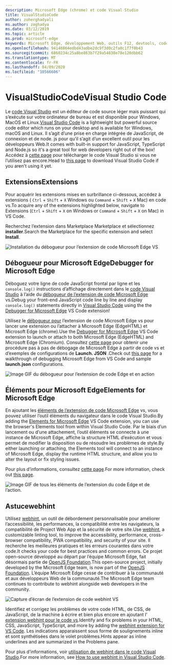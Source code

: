 ```yaml
---
description: Microsoft Edge (chrome) et code Visual Studio
title: VisualStudioCode
author: zoherghadyali
ms.author: zoghadya
ms.date: 03/12/2019
ms.topic: article
ms.prod: microsoft-edge
keywords: Microsoft Edge, développement Web, outils F12, devtools, code vs, code Visual Studio, débogueur, webhint
ms.openlocfilehash: 94148864edbd43adbe2dc9f3d0c2fa0c1f7f0b43
ms.sourcegitcommit: 6860234c25a8be863b7f29a54838e78e120dbb62
ms.translationtype: MT
ms.contentlocale: fr-FR
ms.lasthandoff: 04/09/2020
ms.locfileid: "10566606"
---
```

# <span data-ttu-id="a8722-104">VisualStudioCode</span><span class="sxs-lookup"><span data-stu-id="a8722-104">Visual Studio Code</span></span>

<span data-ttu-id="a8722-105">Le [code Visual Studio](https://code.visualstudio.com/Docs) est un éditeur de code source léger mais puissant qui s’exécute sur votre ordinateur de bureau et est disponible pour Windows, MacOS et Linux.</span><span class="sxs-lookup"><span data-stu-id="a8722-105">[Visual Studio Code](https://code.visualstudio.com/Docs) is a lightweight but powerful source code editor which runs on your desktop and is available for Windows, macOS and Linux.</span></span> <span data-ttu-id="a8722-106">Il s’agit d’une prise en charge intégrée de JavaScript, de connexion et de node. js pour qu’il s’agit d’un excellent outil pour les développeurs Web.</span><span class="sxs-lookup"><span data-stu-id="a8722-106">It comes with built-in support for JavaScript, TypeScript and Node.js so it's a great tool for web developers right out of the box!</span></span> <span data-ttu-id="a8722-107">Accédez à [cette page](https://code.visualstudio.com/) pour télécharger le code Visual Studio si vous ne l’utilisez pas encore.</span><span class="sxs-lookup"><span data-stu-id="a8722-107">Head to [this page](https://code.visualstudio.com/) to download Visual Studio Code if you aren't using it yet.</span></span>

## <span data-ttu-id="a8722-108">Extensions</span><span class="sxs-lookup"><span data-stu-id="a8722-108">Extensions</span></span>

<!-- We want to put something like the tiles for extensions VS Code uses on this page https://code.visualstudio.com/Docs#top-extensions but I don't think this is a markdown page. I think it's a web page. I couldn't find anything in https://github.com/Microsoft/vscode-docs that looks like this page. In the meantime, here's what I've come up with: -->

<span data-ttu-id="a8722-109">Pour acquérir les extensions mises en surbrillance ci-dessous, accédez à extensions ( `Ctrl`  +  `Shift`  +  `X` Windows ou `Command`  +  `Shift`  +  `X` Mac) en code vs.</span><span class="sxs-lookup"><span data-stu-id="a8722-109">To acquire any of the extensions highlighted below, navigate to Extensions (`Ctrl` + `Shift` + `X` on Windows or `Command` + `Shift` + `X` on Mac) in VS Code.</span></span>

<span data-ttu-id="a8722-110">Recherchez l’extension dans Marketplace Marketplace et sélectionnez **installer**.</span><span class="sxs-lookup"><span data-stu-id="a8722-110">Search the Marketplace for the specific extension and select **Install**.</span></span>

![Installation du débogueur pour l’extension de code Microsoft Edge VS](./media/vscode-debugger-install.png)

## <span data-ttu-id="a8722-112">Débogueur pour Microsoft Edge</span><span class="sxs-lookup"><span data-stu-id="a8722-112">Debugger for Microsoft Edge</span></span>

<span data-ttu-id="a8722-113">Déboguez votre ligne de code JavaScript frontal par ligne et les `console.log()` instructions d’affichage directement dans le [code Visual Studio](https://code.visualstudio.com/) à l’aide du [débogueur de l’extension de code Microsoft Edge](https://marketplace.visualstudio.com/items?itemName=msjsdiag.debugger-for-edge) vs.</span><span class="sxs-lookup"><span data-stu-id="a8722-113">Debug your front-end JavaScript code line by line and display `console.log()` statements directly in [Visual Studio Code](https://code.visualstudio.com/) using the the [Debugger for Microsoft Edge](https://marketplace.visualstudio.com/items?itemName=msjsdiag.debugger-for-edge) VS Code extension!</span></span>

<span data-ttu-id="a8722-114">Utilisez le [débogueur pour](https://marketplace.visualstudio.com/items?itemName=msjsdiag.debugger-for-edge) l’extension de code Microsoft Edge vs pour lancer une extension ou l’attacher à Microsoft Edge (EdgeHTML) et Microsoft Edge (chrome).</span><span class="sxs-lookup"><span data-stu-id="a8722-114">Use the [Debugger for Microsoft Edge](https://marketplace.visualstudio.com/items?itemName=msjsdiag.debugger-for-edge) VS Code extension to launch or attach to both Microsoft Edge (EdgeHTML) and Microsoft Edge (Chromium).</span></span> <span data-ttu-id="a8722-115">Consultez [cette page](./debugger-for-edge.md) pour obtenir une procédure pas à pas de débogage de Microsoft Edge à partir de code vs et d’exemples de configurations de **Launch. JSON** .</span><span class="sxs-lookup"><span data-stu-id="a8722-115">Check out [this page](./debugger-for-edge.md) for a walkthrough of debugging Microsoft Edge from VS Code and sample **launch.json** configurations.</span></span>

![Image GIF du débogueur pour l’extension de code Edge et en action](./media/debugger-for-edge.gif)

## <span data-ttu-id="a8722-117">Éléments pour Microsoft Edge</span><span class="sxs-lookup"><span data-stu-id="a8722-117">Elements for Microsoft Edge</span></span>

<span data-ttu-id="a8722-118">En ajoutant les [éléments de l’extension de code Microsoft Edge](https://marketplace.visualstudio.com/items?itemName=ms-edgedevtools.vscode-edge-devtools) vs, vous pouvez utiliser l’outil éléments du navigateur dans le code Visual Studio.</span><span class="sxs-lookup"><span data-stu-id="a8722-118">By adding the [Elements for Microsoft Edge](https://marketplace.visualstudio.com/items?itemName=ms-edgedevtools.vscode-edge-devtools) VS Code extension, you can use the browser's Elements tool from within Visual Studio Code.</span></span> <span data-ttu-id="a8722-119">Par le biais d’un lancement ou d’une attachement, l’outil éléments se connecte à une instance de Microsoft Edge, affiche la structure HTML d’exécution et vous permet de modifier la disposition ou de résoudre les problèmes de style.</span><span class="sxs-lookup"><span data-stu-id="a8722-119">By either launching or attaching, the Elements tool will connect to an instance of Microsoft Edge, display the runtime HTML structure, and allow you to alter the layout or fix styling issues.</span></span>

<span data-ttu-id="a8722-120">Pour plus d’informations, consultez [cette page](./elements-for-edge.md).</span><span class="sxs-lookup"><span data-stu-id="a8722-120">For more information, check out [this page](./elements-for-edge.md).</span></span>

![Image GIF de tous les éléments de l’extension du code Edge et de l’action.](./media/elements-for-edge.gif)

## <span data-ttu-id="a8722-122">Astuce</span><span class="sxs-lookup"><span data-stu-id="a8722-122">webhint</span></span>

<span data-ttu-id="a8722-123">Utilisez [webhint](https://webhint.io), un outil de débordement personnalisable pour améliorer l’accessibilité, les performances, la compatibilité entre les navigateurs, la compatibilité de Project Web App et la sécurité de votre site.</span><span class="sxs-lookup"><span data-stu-id="a8722-123">Use [webhint](https://webhint.io), a customizable linting tool, to improve the accessibility, performance, cross-browser compatibility, PWA compatibility, and security of your site.</span></span> <span data-ttu-id="a8722-124">Il recherche les meilleures pratiques et les erreurs courantes dans votre code.</span><span class="sxs-lookup"><span data-stu-id="a8722-124">It checks your code for best practices and common errors.</span></span> <span data-ttu-id="a8722-125">Ce projet open-source développé au départ par l’équipe Microsoft Edge, fait désormais partie de [OpenJS Foundation](https://openjsf.org/).</span><span class="sxs-lookup"><span data-stu-id="a8722-125">This open-source project, initially developed by the Microsoft Edge team, is now part of the [OpenJS Foundation](https://openjsf.org/).</span></span> <span data-ttu-id="a8722-126">L’équipe Microsoft Edge cesse de contribuer à la communauté et aux développeurs Web de la communauté.</span><span class="sxs-lookup"><span data-stu-id="a8722-126">The Microsoft Edge team continues to contribute to webhint alongside web developers in the community.</span></span>

![Capture d’écran de l’extension de code webhint VS](./media/webhint-extension.png)

<span data-ttu-id="a8722-128">Identifiez et corrigez les problèmes de votre code HTML, de CSS, de JavaScript, de la machine à écrire et bien plus encore en ajoutant l' [extension webhint pour le code vs](https://marketplace.visualstudio.com/items?itemName=webhint.vscode-webhint).</span><span class="sxs-lookup"><span data-stu-id="a8722-128">Identify and fix problems in your HTML, CSS, JavaScript, TypeScript, and more by adding the [webhint extension for VS Code](https://marketplace.visualstudio.com/items?itemName=webhint.vscode-webhint).</span></span> <span data-ttu-id="a8722-129">Les indications apparaissent sous forme de soulignements inline et sont synthétisées dans le volet problèmes.</span><span class="sxs-lookup"><span data-stu-id="a8722-129">Hints appear as inline underlines and are summarized in the Problems pane.</span></span>

<span data-ttu-id="a8722-130">Pour plus d’informations, voir [utilisation de webhint dans le code Visual Studio](./webhint.md).</span><span class="sxs-lookup"><span data-stu-id="a8722-130">For more information, see [How to use webhint in Visual Studio Code](./webhint.md).</span></span>
